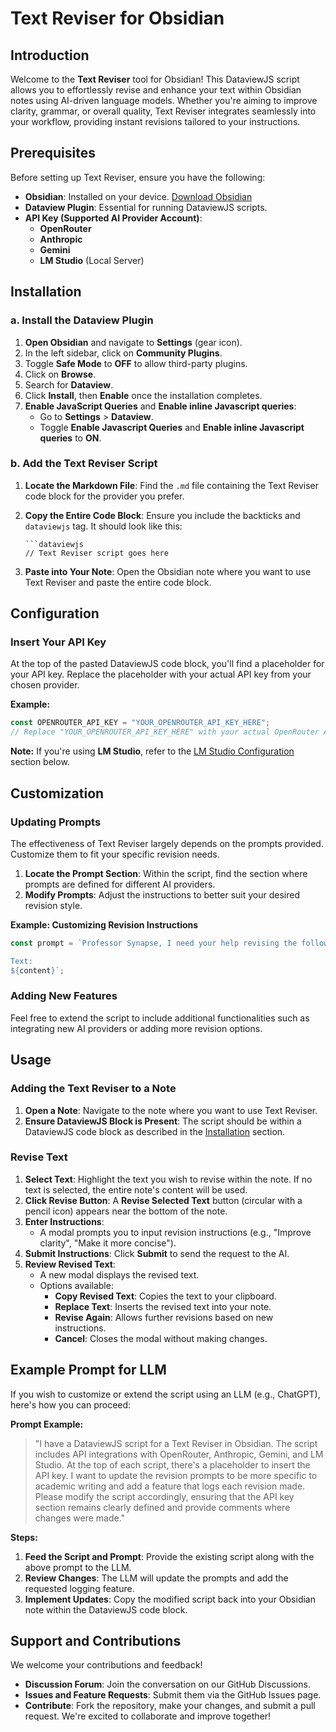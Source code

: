 # Text Reviser for Obsidian

## Introduction

Welcome to the **Text Reviser** tool for Obsidian! This DataviewJS script allows you to effortlessly revise and enhance your text within Obsidian notes using AI-driven language models. Whether you're aiming to improve clarity, grammar, or overall quality, Text Reviser integrates seamlessly into your workflow, providing instant revisions tailored to your instructions.

## Prerequisites

Before setting up Text Reviser, ensure you have the following:

- **Obsidian**: Installed on your device. [Download Obsidian](https://obsidian.md/)
- **Dataview Plugin**: Essential for running DataviewJS scripts.
- **API Key (Supported AI Provider Account)**:
  - **OpenRouter**
  - **Anthropic**
  - **Gemini**
  - **LM Studio** (Local Server)

## Installation

### a. Install the Dataview Plugin

1. **Open Obsidian** and navigate to **Settings** (gear icon).
2. In the left sidebar, click on **Community Plugins**.
3. Toggle **Safe Mode** to **OFF** to allow third-party plugins.
4. Click on **Browse**.
5. Search for **Dataview**.
6. Click **Install**, then **Enable** once the installation completes.
7. **Enable JavaScript Queries** and **Enable inline Javascript queries**:
   - Go to **Settings** > **Dataview**.
   - Toggle **Enable Javascript Queries** and **Enable inline Javascript queries** to **ON**.

### b. Add the Text Reviser Script

1. **Locate the Markdown File**: Find the `.md` file containing the Text Reviser code block for the provider you prefer.
2. **Copy the Entire Code Block**: Ensure you include the backticks and `dataviewjs` tag. It should look like this:

   ```
   ```dataviewjs
   // Text Reviser script goes here
   ```

4. **Paste into Your Note**: Open the Obsidian note where you want to use Text Reviser and paste the entire code block.

## Configuration

### Insert Your API Key

At the top of the pasted DataviewJS code block, you'll find a placeholder for your API key. Replace the placeholder with your actual API key from your chosen provider.

**Example:**

```javascript
const OPENROUTER_API_KEY = "YOUR_OPENROUTER_API_KEY_HERE";
// Replace "YOUR_OPENROUTER_API_KEY_HERE" with your actual OpenRouter API key
```

**Note:** If you're using **LM Studio**, refer to the [LM Studio Configuration](#lm-studio-configuration) section below.

## Customization

### Updating Prompts

The effectiveness of Text Reviser largely depends on the prompts provided. Customize them to fit your specific revision needs.

1. **Locate the Prompt Section**: Within the script, find the section where prompts are defined for different AI providers.
2. **Modify Prompts**: Adjust the instructions to better suit your desired revision style.

**Example: Customizing Revision Instructions**

```javascript
const prompt = `Professor Synapse, I need your help revising the following text. Please ensure it is clear, concise, and free of grammatical errors.

Text:
${content}`;
```

### Adding New Features

Feel free to extend the script to include additional functionalities such as integrating new AI providers or adding more revision options.

## Usage

### Adding the Text Reviser to a Note

1. **Open a Note**: Navigate to the note where you want to use Text Reviser.
2. **Ensure DataviewJS Block is Present**: The script should be within a DataviewJS code block as described in the [Installation](#installation) section.

### Revise Text

1. **Select Text**: Highlight the text you wish to revise within the note. If no text is selected, the entire note's content will be used.
2. **Click Revise Button**: A **Revise Selected Text** button (circular with a pencil icon) appears near the bottom of the note.
3. **Enter Instructions**:
   - A modal prompts you to input revision instructions (e.g., "Improve clarity", "Make it more concise").
4. **Submit Instructions**: Click **Submit** to send the request to the AI.
5. **Review Revised Text**:
   - A new modal displays the revised text.
   - Options available:
     - **Copy Revised Text**: Copies the text to your clipboard.
     - **Replace Text**: Inserts the revised text into your note.
     - **Revise Again**: Allows further revisions based on new instructions.
     - **Cancel**: Closes the modal without making changes.

## Example Prompt for LLM

If you wish to customize or extend the script using an LLM (e.g., ChatGPT), here's how you can proceed:

**Prompt Example:**

> "I have a DataviewJS script for a Text Reviser in Obsidian. The script includes API integrations with OpenRouter, Anthropic, Gemini, and LM Studio. At the top of each script, there's a placeholder to insert the API key. I want to update the revision prompts to be more specific to academic writing and add a feature that logs each revision made. Please modify the script accordingly, ensuring that the API key section remains clearly defined and provide comments where changes were made."

**Steps:**

1. **Feed the Script and Prompt**: Provide the existing script along with the above prompt to the LLM.
2. **Review Changes**: The LLM will update the prompts and add the requested logging feature.
3. **Implement Updates**: Copy the modified script back into your Obsidian note within the DataviewJS code block.

## Support and Contributions

We welcome your contributions and feedback!

- **Discussion Forum**: Join the conversation on our GitHub Discussions.
- **Issues and Feature Requests**: Submit them via the GitHub Issues page.
- **Contribute**: Fork the repository, make your changes, and submit a pull request. We're excited to collaborate and improve together!
